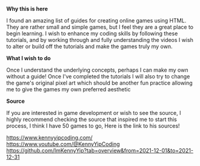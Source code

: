**Why this is here**

I found an amazing list  of guides for creating online games using HTML. They are rather small and simple games, but I feel they are a great place to begin learning. I wish to enhance my coding skills by following these tutorials, and by working through and fully understanding the videos I wish to alter or build off the tutorials and make the games truly my own. 

**What I wish to do**

Once I understand the underlying concepts, perhaps I can make my own without a guide! Once I've completed the tutorials I will also try to change the game's original pixel art which should be another fun practice allowing me to give the games my own preferred aesthetic

**Source**

If you are interested in game development or wish to see the source, I highly recommend checking the source that inspired me to start this process, I think I have 50 games to go, Here is the link to his sources!

https://www.kennyyipcoding.com/
https://www.youtube.com/@KennyYipCoding
https://github.com/ImKennyYip?tab=overview&from=2021-12-01&to=2021-12-31
